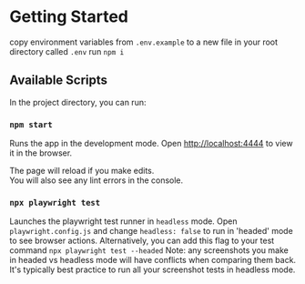 # Getting Started

copy environment variables from `.env.example` to a new file in your root directory called `.env`
run `npm i`

## Available Scripts

In the project directory, you can run:

### `npm start`

Runs the app in the development mode.
Open [http://localhost:4444](http://localhost:4444) to view it in the browser.

The page will reload if you make edits.\
You will also see any lint errors in the console.

### `npx playwright test`

Launches the playwright test runner in `headless` mode. Open `playwright.config.js` and change `headless: false` to run in 'headed' mode to see browser actions.
Alternatively, you can add this flag to your test command `npx playwright test --headed`
Note: any screenshots you make in headed vs headless mode will have conflicts when comparing them back. It's typically best practice to run all your screenshot tests in headless mode.
